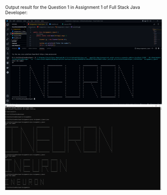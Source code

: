 Output result for the Question 1 in Assignment 1 of Full Stack Java Developer:

![In VScode editor](ineuronVSCode.png)
![Output result is like](ineuron.PNG)



